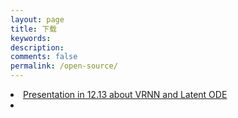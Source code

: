 ```yaml
---
layout: page
title: 下载
keywords: 
description: 
comments: false
permalink: /open-source/
---
```



<li><a href="https://RuifMaxx.github.io/images/2020-12-14-BLOG.pdf" target="_blank">Presentation in 12.13 about VRNN and Latent ODE</a><li>
